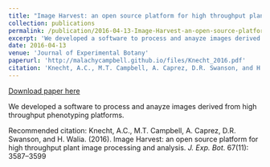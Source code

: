 ```yaml
---
title: "Image Harvest: an open source platform for high throughput plant image processing and analysis"
collection: publications
permalink: /publication/2016-04-13-Image-Harvest-an-open-source-platform-for-high-throughput-plant-image-processing-and-analysis
excerpt: 'We developed a software to process and anayze images derived from high throughput phenotyping platforms.'
date: 2016-04-13
venue: 'Journal of Experimental Botany'
paperurl: 'http://malachycampbell.github.io/files/Knecht_2016.pdf'
citation: 'Knecht, A.C., M.T. Campbell, A. Caprez, D.R. Swanson, and H. Walia. (2016). Image Harvest: an open source platform for high throughput plant image processing and analysis. <i>J. Exp. Bot</i>. 67(11): 3587–3599'
---
```


<a href='http://malachycampbell.github.io/files/Knecht_2016.pdf'>Download paper here</a>

We developed a software to process and anayze images derived from high throughput phenotyping platforms.

Recommended citation: Knecht, A.C., M.T. Campbell, A. Caprez, D.R. Swanson, and H. Walia. (2016). Image Harvest: an open source platform for high throughput plant image processing and analysis. <i>J. Exp. Bot</i>. 67(11): 3587–3599